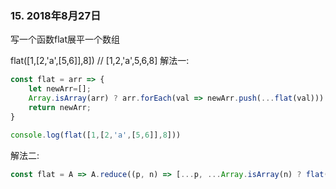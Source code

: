 ### 15. 2018年8月27日
写一个函数flat展平一个数组

flat([1,[2,'a',[5,6]],8]) // [1,2,'a',5,6,8]
解法一:
```js
const flat = arr => {
    let newArr=[];
    Array.isArray(arr) ? arr.forEach(val => newArr.push(...flat(val))) : newArr.push(arr);
    return newArr;
}

console.log(flat([1,[2,'a',[5,6]],8]))
```
解法二:
```js
const flat = A => A.reduce((p, n) => [...p, ...Array.isArray(n) ? flat(n) : [n]], []);
```